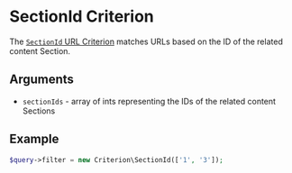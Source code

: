 # SectionId Criterion

The [`SectionId` URL Criterion](https://github.com/ibexa/core/blob/main/src/contracts/Repository/Values/URL/Query/Criterion/SectionId.php)
matches URLs based on the ID of the related content Section.

## Arguments

- `sectionIds` - array of ints representing the IDs of the related content Sections

## Example

``` php
$query->filter = new Criterion\SectionId(['1', '3']);
```
